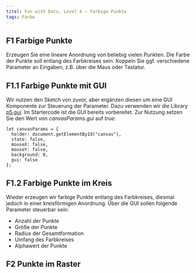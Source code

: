 ```yaml
---
titel: Fun with Dots, Level 4 – Farbige Punkte
tags: Farbe
---
```


## F1 Farbige Punkte
Erzeugen Sie eine lineare Anordnung von beliebig vielen Punkten. Die Farbe der Punkte soll entlang des Farbkreises sein. Koppeln Sie ggf. verschiedene Parameter an Eingaben, z.B. über die Maus oder Tastatur.

## F1.1 Farbige Punkte mit GUI
Wir nutzen den Sketch von zuvor, aber ergänzen diesen um eine GUI Komponente zur Steuerung der Parameter. Dazu verwenden wir die Library [p5.gui](https://github.com/bitcraftlab/p5.gui). Im Startercode ist die GUI bereits vorbereitet. Zur Nutzung setzen Sie den Wert von *canvasParams.gui* auf *true*:

```
let canvasParams = {
  holder: document.getElementById("canvas"),
  state: false,
  mouseX: false,
  mouseY: false,
  background: 0,
  gui: false
};
```

## F1.2 Farbige Punkte im Kreis
Wieder erzeugen wir farbige Punkte entlang des Farbkreises, diesmal jedoch in einer kreisförmigen Anordnung. Über die GUI sollen folgende Parameter steuerbar sein:
- Anzahl der Punkte
- Größe der Punkte
- Radius der Gesamtformation
- Umfang des Farbkreises
- Alphawert der Punkte

## F2 Punkte im Raster

